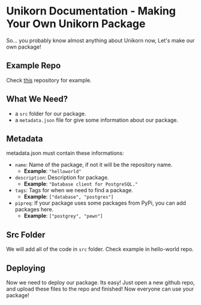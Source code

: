 # Unikorn Documentation - Making Your Own Unikorn Package
So... you probably know almost anything about Unikorn now, Let's make our own package!

## Example Repo
Check [this](https://github.com/5elenay/unikorn-hello-world) repository for example.

## What We Need?
- a `src` folder for our package.
- a `metadata.json` file for give some information about our package.

## Metadata
metadata.json must contain these informations:
- `name`: Name of the package, if not it will be the repository name.
    - **Example**: `"helloworld"` 
- `description`: Description for package.
    - **Example**: `"Database client for PostgreSQL."` 
- `tags`: Tags for when we need to find a package.
    - **Example**: `["database", "postgres"]` 
- `pipreq`: If your package uses some packages from PyPi, you can add packages here.
    - **Example**: `["postgrey", "pewn"]` 

## Src Folder
We will add all of the code in `src` folder. Check example in hello-world repo.

## Deploying
Now we need to deploy our package. Its easy! Just open a new github repo, and upload these files to the repo and finished! Now everyone can use your package!